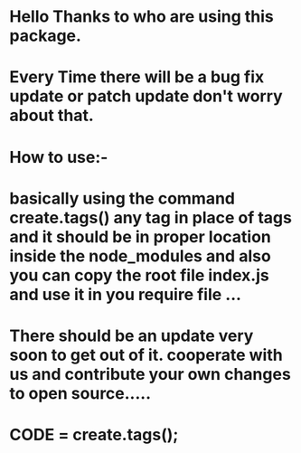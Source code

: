 # Hello Thanks to who are using this package.

# Every Time there will be a bug fix update or patch update don't worry about that.


# How to use:-

# basically using the command create.tags() any tag in place of tags and it should be in proper location inside the node_modules and also you can copy the root file index.js and use it in you require file ...


# There should be an update very soon to get out of it. cooperate with us and contribute your own changes to open source.....



# CODE = create.tags();